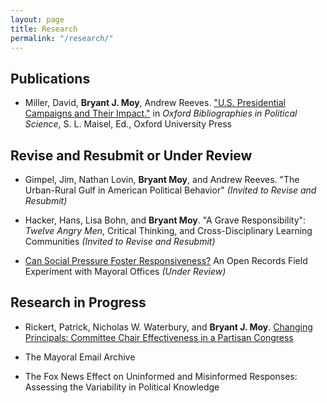 ```yaml
---
layout: page
title: Research
permalink: "/research/"
---
```

## Publications
* Miller, David, **Bryant J. Moy**, Andrew Reeves. ["U.S. Presidential Campaigns and Their Impact."](http://www.oxfordbibliographies.com/view/document/obo-9780199756223/obo-9780199756223-0156.xml) in *Oxford Bibliographies in Political Science*, S. L. Maisel, Ed., Oxford University Press

<!-- +## Invited to Revise and Resubmit or Under Review+ -->
## Revise and Resubmit or Under Review
* Gimpel, Jim, Nathan Lovin, **Bryant Moy**, and Andrew Reeves. "The Urban-Rural Gulf in American Political Behavior" *(Invited to Revise and Resubmit)*

* Hacker, Hans, Lisa Bohn, and **Bryant Moy**. "A Grave Responsibility": *Twelve Angry Men*, Critical Thinking, and Cross-Disciplinary Learning Communities *(Invited to Revise and Resubmit)*

* [Can Social Pressure Foster Responsiveness?](Projects/SocialPressureMayors.md) An Open Records Field Experiment with Mayoral Offices *(Under Review)*

## Research in Progress

* Rickert, Patrick, Nicholas W. Waterbury, and **Bryant J. Moy**.
[Changing Principals: Committee Chair Effectiveness in a Partisan Congress](https://bryantjmoy.github.io/assets/APSA2019RickertWaterburyMoy.pdf)
<!--[Changing Principals: Committee Chair Effectiveness in a Partisan Congress](Projects/LES.md) --> 

* The Mayoral Email Archive

* The Fox News Effect on Uninformed and Misinformed Responses: Assessing the Variability in Political Knowledge

